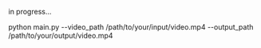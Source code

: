 in progress...

python main.py --video_path /path/to/your/input/video.mp4 --output_path /path/to/your/output/video.mp4